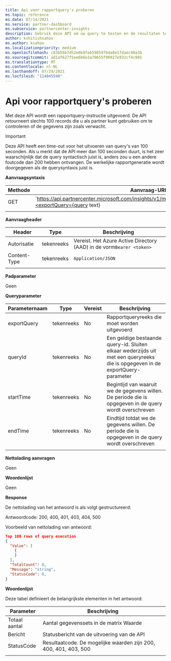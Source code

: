 ```yaml
---
title: Api voor rapportquery's proberen
ms.topic: reference
ms.date: 07/14/2021
ms.service: partner-dashboard
ms.subservice: partnercenter-insights
description: Gebruik deze API om uw query te testen en de resultaten te valideren in Partner Center inzichten.
author: kshitishsahoo
ms.author: ksahoo
ms.localizationpriority: medium
ms.openlocfilehash: c83b56b7d52e0b9feb598597b4a8e1fdaec98a3b
ms.sourcegitcommit: ad1af627f5ee6b6e3a70655f90927e932cf4c985
ms.translationtype: MT
ms.contentlocale: nl-NL
ms.lasthandoff: 07/29/2021
ms.locfileid: "114845598"
---
```

# <a name="try-report-queries-api"></a>Api voor rapportquery's proberen

Met deze API wordt een rapportquery-instructie uitgevoerd. De API retourneert slechts 100 records die u als partner kunt gebruiken om te controleren of de gegevens zijn zoals verwacht.

> [!IMPORTANT]
> Deze API heeft een time-out voor het uitvoeren van query's van 100 seconden. Als u merkt dat de API meer dan 100 seconden duurt, is het zeer waarschijnlijk dat de query syntactisch juist is, anders zou u een andere foutcode dan 200 hebben ontvangen. De werkelijke rapportgeneratie wordt doorgegeven als de querysyntaxis juist is.

**Aanvraagsyntaxis**

|    Methode    |    Aanvraag-URI    |
|    ----    |    ----    |
|    GET    |    `https://api.partnercenter.microsoft.com/insights/v1/mpn/ScheduledQueries/testQueryResult?<exportQuery={query text}|queryId={queryId}>`    |
|        |        |

**Aanvraagheader**

|    Header    |    Type    |    Beschrijving    |
|    ----    |    ----    |    ----    |
|    Autorisatie    |    tekenreeks    |    Vereist. Het Azure Active Directory (AAD) in de vorm`Bearer <token>`    |
|    Content-Type    |    tekenreeks    |    `Application/JSON`    |
|        |        |        |

**Padparameter**

Geen

**Queryparameter**

|    Parameternaam    |    Type    |    Vereist    |    Beschrijving    |
|    ----    |    ----    |    ----    |    ----    |
|    exportQuery     |    tekenreeks    |    No    |    Rapportqueryreeks die moet worden uitgevoerd     |
|    queryId     |    tekenreeks    |    No    |    Een geldige bestaande query-id. Sluiten elkaar wederzijds uit met een queryreeks die is opgegeven in de exportQuery-parameter    |
|    startTime     |    tekenreeks    |    No    |    Begintijd van waaruit we de gegevens willen. De periode die is opgegeven in de query wordt overschreven    |
|    endTime     |    tekenreeks    |    No    |    Eindtijd totdat we de gegevens willen. De periode die is opgegeven in de query wordt overschreven    |
|        |        |        |        |

**Nettolading aanvragen**

Geen

**Woordenlijst**

Geen

**Response**

De nettolading van het antwoord is als volgt gestructureerd:

Antwoordcode: 200, 400, 401, 403, 404, 500

Voorbeeld van nettolading van antwoord:

```json
Top 100 rows of query execution 
{ 
  "Value": [ 
    { 
    } 
  ], 
  "TotalCount": 0, 
  "Message": "string", 
  "StatusCode": 0, 
} 
```

**Woordenlijst**

Deze tabel definieert de belangrijkste elementen in het antwoord:

|    Parameter    |    Beschrijving    |
|    ----    |    ----    |
|    Totaal aantal     |    Aantal gegevenssets in de matrix Waarde     |
|    Bericht     |    Statusbericht van de uitvoering van de API     |
|    StatusCode     |    Resultaatcode. De mogelijke waarden zijn 200, 400, 401, 403, 500     |
|        |        |
